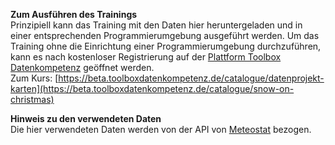 **Zum Ausführen des Trainings**<br>
Prinzipiell kann das Training mit den Daten hier heruntergeladen und in einer entsprechenden Programmierumgebung ausgeführt werden.
Um das Training ohne die Einrichtung einer Programmierumgebung durchzuführen, kann es nach kostenloser Registrierung auf der [Plattform Toolbox Datenkompetenz](https://beta.toolboxdatenkompetenz.de) geöffnet werden.<br>
Zum Kurs: [https://beta.toolboxdatenkompetenz.de/catalogue/datenprojekt-karten](https://beta.toolboxdatenkompetenz.de/catalogue/snow-on-christmas)

**Hinweis zu den verwendeten Daten** <br>
Die hier verwendeten Daten werden von der API von [Meteostat](https://meteostat.net/de/) bezogen. 
